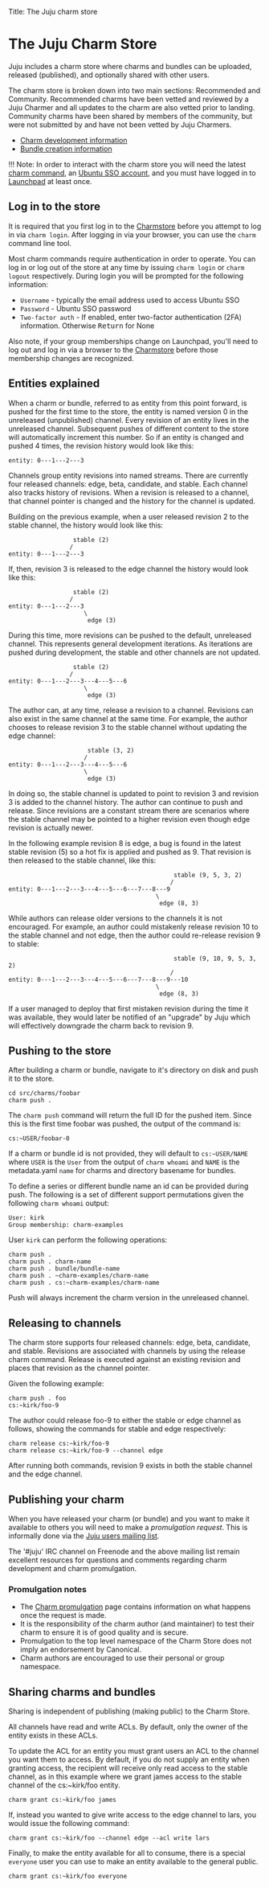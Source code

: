 Title: The Juju charm store

# The Juju Charm Store

Juju includes a charm store where charms and bundles can be uploaded,
released (published), and optionally shared with other users.

The charm store is broken down into two main sections: Recommended and
Community. Recommended charms have been vetted and reviewed by a Juju
Charmer and all updates to the charm are also vetted prior to landing.
Community charms have been shared by members of the community, but were
not submitted by and have not been vetted by Juju Charmers.

  - [Charm development information](developer-getting-started.html)
  - [Bundle creation information](charms-bundles.html)

!!! Note: 
    In order to interact with the charm store you will need the latest
    [charm command](tools-charm-tools.html), an
    [Ubuntu SSO account](https://login.ubuntu.com/+login), and you must have
    logged in to [Launchpad](https://launchpad.net/+login) at least once.

## Log in to the store

It is required that you first log in to the
[Charmstore](https://jujucharms.com) before you attempt to log in via `charm
login`. After logging in via your browser, you can use the `charm`
command line tool.

Most charm commands require authentication in order to operate. You can
log in or log out of the store at any time by issuing `charm login` or
`charm logout` respectively. During login you will be prompted for the
following information:

 - `Username` - typically the email address used to access Ubuntu SSO
 - `Password` - Ubuntu SSO password
 - `Two-factor auth` - If enabled, enter two-factor authentication (2FA)
information. Otherwise <kbd>Return</kbd> for None

Also note, if your group memberships change on Launchpad, you'll need to
log out and log in via a browser to the
[Charmstore](https://jujucharms.com) before those membership changes are
recognized.

## Entities explained

When a charm or bundle, referred to as entity from this point forward, is
pushed for the first time to the store, the entity is named version 0 in
the unreleased (unpublished) channel. Every revision of an entity lives in
the unreleased channel. Subsequent pushes of different content to the store
will automatically increment this number. So if an entity is changed and
pushed 4 times, the revision history would look like this:

```
entity: 0---1---2---3
```

Channels group entity revisions into named streams. There are currently four
released channels: edge, beta, candidate, and stable. Each channel also
tracks history of revisions. When a revision is released to a channel, that
channel pointer is changed and the history for the channel is updated.

Building on the previous example, when a user released revision 2 to the
stable channel, the history would look like this:

```
                  stable (2)
                 /
entity: 0---1---2---3
```

If, then, revision 3 is released to the edge channel the history
would look like this:

```
                  stable (2)
                 /
entity: 0---1---2---3
                     \
                      edge (3)
```

During this time, more revisions can be pushed to the default, unreleased
channel. This represents general development iterations. As iterations are
pushed during development, the stable and other channels are not
updated.


```
                  stable (2)
                 /
entity: 0---1---2---3---4---5---6
                     \
                      edge (3)
```

The author can, at any time, release a revision to a channel. Revisions
can also exist in the same channel at the same time. For example, the
author chooses to release revision 3 to the stable channel without
updating the edge channel:

```
                      stable (3, 2)
                     /
entity: 0---1---2---3---4---5---6
                     \
                      edge (3)
```

In doing so, the stable channel is updated to point to revision 3 and
revision 3 is added to the channel history. The author can continue to
push and release. Since revisions are a constant stream there are
scenarios where the stable channel may be pointed to a higher revision
even though edge revision is actually newer.

In the following example revision 8 is edge, a bug is found in the
latest stable revision (5) so a hot fix is applied and pushed as 9.
That revision is then released to the stable channel, like this:

```
                                              stable (9, 5, 3, 2)
                                             /
entity: 0---1---2---3---4---5---6---7---8---9
                                         \
                                          edge (8, 3)
```

While authors can release older versions to the channels it is not
encouraged. For example, an author could mistakenly release revision 10 to
the stable channel and not edge, then the author could re-release
revision 9 to stable:

```
                                              stable (9, 10, 9, 5, 3, 2)
                                             /
entity: 0---1---2---3---4---5---6---7---8---9---10
                                         \
                                          edge (8, 3)
```

If a user managed to deploy that first mistaken revision during the time
it was available, they would later be notified of an "upgrade" by Juju
which will effectively downgrade the charm back to revision 9.

## Pushing to the store

After building a charm or bundle, navigate to it's directory on disk and
push it to the store.

```
cd src/charms/foobar
charm push .
```

The `charm push` command will return the full ID for the pushed item.
Since this is the first time foobar was pushed, the output of the command
is:

```
cs:~USER/foobar-0
```

If a charm or bundle id is not provided, they will default to
`cs:~USER/NAME` where `USER` is the `User` from the output of
`charm whoami` and `NAME` is the metadata.yaml `name` for charms and
directory basename for bundles.

To define a series or different bundle name an id can be provided during
push. The following is a set of different support permutations given the
following `charm whoami` output:

```
User: kirk
Group membership: charm-examples
```

User `kirk` can perform the following operations:

```
charm push .
charm push . charm-name
charm push . bundle/bundle-name
charm push . ~charm-examples/charm-name
charm push . cs:~charm-examples/charm-name
```

Push will always increment the charm version in the unreleased channel.

## Releasing to channels

The charm store supports four released channels: edge, beta, candidate, and
stable. Revisions are associated with channels by using the release charm
command. Release is executed against an existing revision and places that
revision as the channel pointer.

Given the following example:

```
charm push . foo
cs:~kirk/foo-9
```

The author could release foo-9 to either the stable or edge channel
as follows, showing the commands for stable and edge respectively:

```
charm release cs:~kirk/foo-9
charm release cs:~kirk/foo-9 --channel edge
```

After running both commands, revision 9 exists in both the stable channel
and the edge channel.

## Publishing your charm

When you have released your charm (or bundle) and you want to make it available
to others you will need to make a *promulgation request*. This is informally
done via the [Juju users mailing list][mailing-list-juju].

The '#juju' IRC channel on Freenode and the above mailing list remain excellent
resources for questions and comments regarding charm development and charm
promulgation.

### Promulgation notes

 - The [Charm promulgation][charm-promulgation] page contains information on what
   happens once the request is made.
 - It is the responsibility of the charm author (and maintainer) to test
   their charm to ensure it is of good quality and is secure.
 - Promulgation to the top level namespace of the Charm Store does not imply
   an endorsement by Canonical.
 - Charm authors are encouraged to use their personal or group namespace.

## Sharing charms and bundles

Sharing is independent of publishing (making public) to the Charm Store.

All channels have read and write ACLs. By default, only the owner of the
entity exists in these ACLs.

To update the ACL for an entity you must grant users an ACL to the channel
you want them to access. By default, if you do not supply an entity when
granting access, the recipient will receive only read access to the
stable channel, as in this example where we grant james access to the
stable channel of the cs:~kirk/foo entity.

```
charm grant cs:~kirk/foo james
```

If, instead you wanted to give write access to the edge channel to lars, you
would issue the following command:

```
charm grant cs:~kirk/foo --channel edge --acl write lars
```

Finally, to make the entity available for all to consume, there is a
special `everyone` user you can use to make an entity available to the
general public.

```
charm grant cs:~kirk/foo everyone
```


<!-- LINKS -->

[mailing-list-juju]: https://lists.ubuntu.com/mailman/listinfo/juju
[charm-promulgation]: ./charm-promulgation.md
